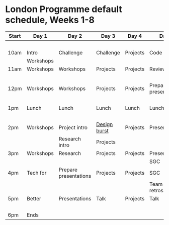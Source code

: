 # London Programme default schedule, Weeks 1-8

|Start| Day 1    | Day 2                | Day 3                                          | Day 4    | Day 5                 |
|-----| ---------| ---------------------| -----------------------------------------------| -------- | --------------------- |
|     |          |                      |                                                |          |                       |
|10am | Intro    | Challenge            | Challenge                                      | Projects | Code review           |
|     | Workshops|                      |                                                |          |                       |
|11am | Workshops| Workshops            | Projects                                       | Projects | Review issues         |
|     |          |                      |                                                |          |                       |
|12pm | Workshops| Workshops            | Projects                                       | Projects | Prepare presentations |
|     |          |                      |                                                |          |                       |
|1pm  | Lunch    | Lunch                | Lunch                                          | Lunch    | Lunch                 |
|     |          |                      |                                                |          |                       |
|2pm  | Workshops| Project intro        | [Design burst](../../../../../../design-bursts)| Projects | Presentations         |
|     |          | Research intro       | Projects                                       |          |                       |
|3pm  | Workshops| Research             | Projects                                       | Projects | Presentations         |
|     |          |                      |                                                |          | SGC                   |
|4pm  | Tech for | Prepare presentations| Projects                                       | Projects | SGC                   |
|     |          |                      |                                                |          | Team retrospectives   |
|5pm  | Better   | Presentations        | Talk                                           | Projects | Talk                  |
|     |          |                      |                                                |          |                       | 
|6pm  | Ends     |                      |                                                |          |                       | 
